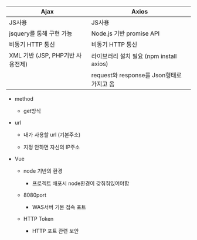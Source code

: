 | Ajax                     | Axios                            |
| ------------------------ | -------------------------------- |
| JS사용                     | JS사용                             |
| jsquery를 통해 구현 가능        | Node.js 기반 promise API           |
| 비동기 HTTP 통신              | 비동기 HTTP 통신                      |
| XML 기반 (JSP, PHP기반 사용전제) | 라이브러리 설치 필요 (npm install axios)  |
|                          | request와 response를 Json형태로 가지고 옴 |

- method
  
  - get방식

- url
  
  - 내가 사용할 url (기본주소)
  
  - 지정 안하면 자신의 IP주소



- Vue
  
  - node 기반의 환경
    
    - 프로젝트 배포시 node환경이 갖춰줘있어야함
  
  - 8080port
    
    - WAS서버 기본 접속 포트
  
  - HTTP Token
    
    - HTTP 포트 관련 보안
